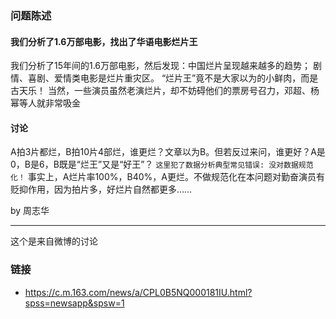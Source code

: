 ### 问题陈述

#### 我们分析了1.6万部电影，找出了华语电影烂片王

我们分析了15年间的1.6万部电影，然后发现：中国烂片呈现越来越多的趋势；
剧情、喜剧、爱情类电影是烂片重灾区。
“烂片王”竟不是大家以为的小鲜肉，而是古天乐！
当然，一些演员虽然老演烂片，却不妨碍他们的票房号召力，邓超、杨幂等人就非常吸金


#### 讨论

A拍3片都烂，B拍10片4部烂，谁更烂？文章以为B。但若反过来问，谁更好？A是0，B是6，B既是“烂王”又是“好王”？
`这里犯了数据分析典型常见错误: 没对数据规范化！`
事实上，A烂片率100%，B40%，A更烂。不做规范化在本问题对勤奋演员有贬抑作用，因为拍片多，好烂片自然都更多……

by 周志华

----




这个是来自微博的讨论
### 链接
- https://c.m.163.com/news/a/CPL0B5NQ000181IU.html?spss=newsapp&spsw=1
